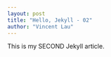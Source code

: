 ```yaml
---
layout: post
title: "Hello, Jekyll - 02"
author: "Vincent Lau"
---
```


This is my SECOND Jekyll article.